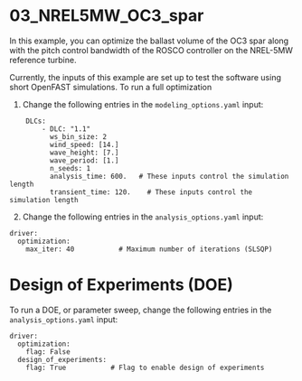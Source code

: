 # 03_NREL5MW_OC3_spar

In this example, you can optimize the ballast volume of the OC3 spar along with the pitch control bandwidth of the ROSCO controller on the NREL-5MW reference turbine.  

Currently, the inputs of this example are set up to test the software using short OpenFAST simulations. 
To run a full optimization

1. Change the following entries in the `modeling_options.yaml` input:

```
    DLCs:
        - DLC: "1.1"
          ws_bin_size: 2
          wind_speed: [14.]
          wave_height: [7.]
          wave_period: [1.]
          n_seeds: 1
          analysis_time: 600.   # These inputs control the simulation length   
          transient_time: 120.    # These inputs control the simulation length
```

2. Change the following entries in the `analysis_options.yaml` input:

```
driver:
  optimization:
    max_iter: 40           # Maximum number of iterations (SLSQP)
```


# Design of Experiments (DOE)
To run a DOE, or parameter sweep, change the following entries in the `analysis_options.yaml` input:

```
driver:
  optimization:
    flag: False
  design_of_experiments:
    flag: True           # Flag to enable design of experiments
```